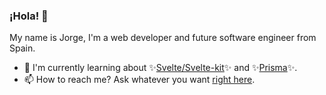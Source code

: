 ### ¡Hola! 👋
My name is Jorge, I'm a web developer and future software engineer from Spain.
- 🌱 I'm currently learning about ✨[Svelte/Svelte-kit](https://svelte.dev)✨ and ✨[Prisma](https://prisma.io)✨.
- 📫 How to reach me? Ask whatever you want [right here](https://github.com/abnazhor/abnazhor/issues).

<!--
**abnazhor/abnazhor** is a ✨ _special_ ✨ repository because its `README.md` (this file) appears on your GitHub profile.

Here are some ideas to get you started:

- 🔭 I’m currently working on...
- 🌱 I’m currently learning ...
- 🤔 I’m looking for help with ...
- 💬 Ask me...
- 📫 How to reach me...
- 😄 Pronouns: ...
- ⚡ Fun fact: ...
-->
<a rel="me" href="https://41020.social/@abnazhor"></a>

